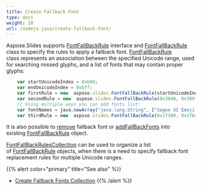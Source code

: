 ```yaml
---
title: Create Fallback Font
type: docs
weight: 10
url: /nodejs-java/create-fallback-font/
---
```


Aspose.Slides supports [FontFallBackRule](https://reference.aspose.com/slides/nodejs-java/aspose.slides/FontFallBackRule) interface and [FontFallBackRule](https://reference.aspose.com/slides/nodejs-java/aspose.slides/FontFallBackRule) class to specify the rules to apply a fallback font. [FontFallBackRule](https://reference.aspose.com/slides/nodejs-java/aspose.slides/FontFallBackRule) class represents an association between the specified Unicode range, used for searching missed glyphs, and a list of fonts that may contain proper glyphs:

```javascript
    var startUnicodeIndex = 0xb80;
    var endUnicodeIndex = 0xbff;
    var firstRule = new  aspose.slides.FontFallBackRule(startUnicodeIndex, endUnicodeIndex, "Vijaya");
    var secondRule = new  aspose.slides.FontFallBackRule(0x3040, 0x309f, "MS Mincho, MS Gothic");
    // Using multiple ways you can add fonts list:
    var fontNames = java.newArray("java.lang.String", ["Segoe UI Emoji, Segoe UI Symbol", "Arial"]));
    var thirdRule = new  aspose.slides.FontFallBackRule(0x1f300, 0x1f64f, fontNames);
```

It is also possible to [remove](https://reference.aspose.com/slides/nodejs-java/aspose.slides/FontFallBackRule#remove-java.lang.String-) fallback font or [addFallBackFonts](https://reference.aspose.com/slides/nodejs-java/aspose.slides/FontFallBackRule#addFallBackFonts-java.lang.String-) into existing [FontFallBackRule](https://reference.aspose.com/slides/nodejs-java/aspose.slides/FontFallBackRule) object.

[FontFallBackRulesCollection](https://reference.aspose.com/slides/nodejs-java/aspose.slides/FontFallBackRulesCollection) can be used to organize a list of [FontFallBackRule](https://reference.aspose.com/slides/nodejs-java/aspose.slides/FontFallBackRule) objects, when there is a need to specify fallback font replacement rules for multiple Unicode ranges.

{{% alert color="primary" title="See also" %}} 
- [Create Fallback Fonts Collection](/slides/nodejs-java/create-fallback-fonts-collection/)
{{% /alert %}}
